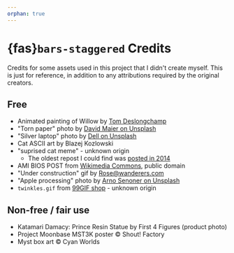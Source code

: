 ```yaml
---
orphan: true
---
```

# {fas}`bars-staggered` Credits
Credits for some assets used in this project that I didn't create myself.
This is just for reference, in addition to any attributions required by the original creators.

## Free
* Animated painting of Willow by [Tom Deslongchamp](https://www.tomdeslongchamp.com)
* "Torn paper" photo by [David Maier on Unsplash]( https://unsplash.com/photos/nSHEKTHRm0U)
* "Silver laptop" photo by [Dell on Unsplash](https://unsplash.com/photos/uWFFw7leQNI)
* Cat ASCII art by Blazej Kozlowski
* "suprised cat meme" - unknown origin
  * The oldest repost I could find was [posted in 2014](https://www.flickr.com/photos/54125007@N08/15634745431)
* AMI BIOS POST from [Wikimedia Commons](https://commons.wikimedia.org/wiki/File:POST_P5KPL.jpg), public domain
* "Under construction" gif by Rose@wanderers.com
* "Apple processing" photo by [Arno Senoner on Unsplash](https://unsplash.com/photos/oLS6IxceVNs)
* `twinkles.gif` from [99GIF shop](https://99gifshop.neocities.org) - unknown origin

## Non-free / fair use
* Katamari Damacy: Prince Resin Statue by First 4 Figures (product photo)
* Project Moonbase MST3K poster ©️ Shout! Factory
* Myst box art ©️ Cyan Worlds
